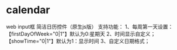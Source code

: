 # calendar
web input框 简洁日历控件（原生js版）
支持功能：
  1、每周第一天设置：【firstDayOfWeek="0|1"】默认为0:星期天
  2、时间显示自定义；【showTime="0|1"】默认为1：显示时间
  3、自定义日期格式；
